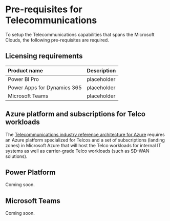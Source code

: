 # Pre-requisites for Telecommunications

To setup the Telecommunications capabilities that spans the Microsoft Clouds, the following pre-requisites are required.

## Licensing requirements

| Product name | Description |
|:----------------------|:------------|
|Power BI Pro | placeholder
|Power Apps for Dynamics 365 | placeholder
|Microsoft Teams | placeholder

## Azure platform and subscriptions for Telco workloads 

The [Telecommunications industry reference architecture for Azure](./readme.md) requires an Azure platform specialized for Telcos and a set of subscriptions (landing zones) in Microsoft Azure that will host the Telco workloads for internal IT systems as well as carrier-grade Telco workloads (such as SD-WAN solutions).

## Power Platform

Coming soon.

## Microsoft Teams

Coming soon.